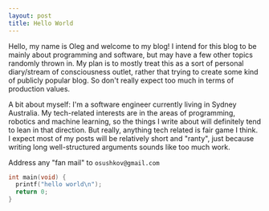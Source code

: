 ```yaml
---
layout: post
title: Hello World
---
```


Hello, my name is Oleg and welcome to my blog! I intend for this blog to be mainly about programming and software, but may have a few other topics randomly thrown in. My plan is to mostly treat this as a sort of personal diary/stream of consciousness outlet, rather that trying to create some kind of publicly popular blog. So don't really expect too much in terms of production values.

A bit about myself: I'm a software engineer currently living in Sydney Australia. My tech-related interests are in the areas of programming, robotics and machine learning, so the things I write about will definitely tend to lean in that direction. But really, anything tech related is fair game I think. I expect most of my posts will be relatively short and "ranty", just because writing long well-structured arguments sounds like too much work.

Address any "fan mail" to `osushkov@gmail.com`


```C++
int main(void) {
  printf("hello world\n");
  return 0;
}
```

